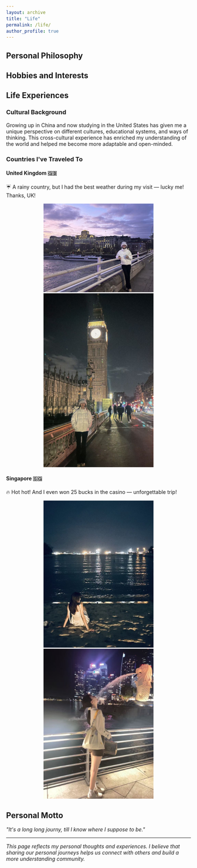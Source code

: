 ```yaml
---
layout: archive
title: "Life"
permalink: /life/
author_profile: true
---
```


## Personal Philosophy


## Hobbies and Interests



## Life Experiences

### Cultural Background
Growing up in China and now studying in the United States has given me a unique perspective on different cultures, educational systems, and ways of thinking. This cross-cultural experience has enriched my understanding of the world and helped me become more adaptable and open-minded.


### Countries I've Traveled To

#### United Kingdom 🇬🇧
☔ A rainy country, but I had the best weather during my visit — lucky me! Thanks, UK!  

<p align="center">
  <img src="/images/UK1.jpg" alt="UK Travel 1" width="300"/>
  <img src="/images/UK2.jpg" alt="UK Travel 2" width="300"/>
</p>

#### Singapore 🇸🇬
🔥 Hot hot! And I even won 25 bucks in the casino — unforgettable trip!  

<p align="center">
  <img src="/images/SG1.jpg" alt="Singapore Travel 1" width="300"/>
  <img src="/images/SG2.jpg" alt="Singapore Travel 2" width="300"/>
</p>



## Personal Motto

*"It's a long long journy, till I know where I suppose to be."*

---

*This page reflects my personal thoughts and experiences. I believe that sharing our personal journeys helps us connect with others and build a more understanding community.*
